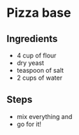 # Pizza base

## Ingredients

- 4 cup of flour
- dry yeast
- teaspoon of salt
- 2 cups of water

## Steps

- mix everything and
- go for it!